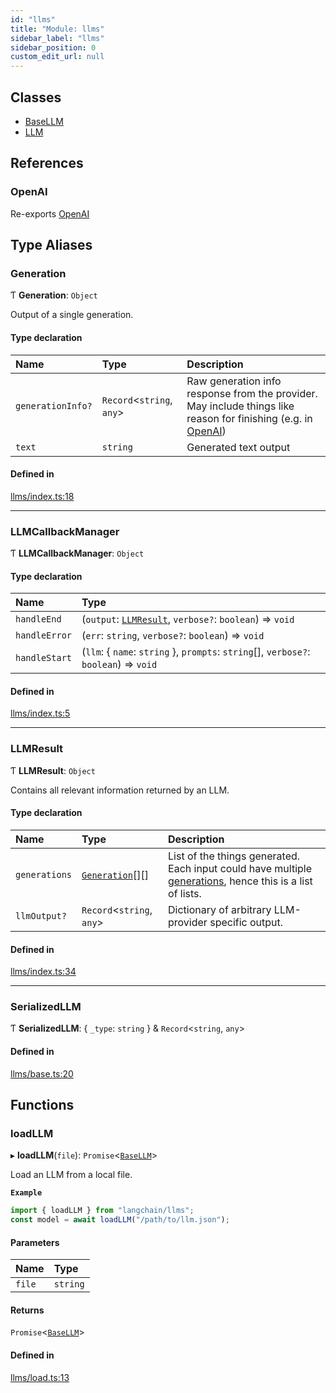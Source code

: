 ```yaml
---
id: "llms"
title: "Module: llms"
sidebar_label: "llms"
sidebar_position: 0
custom_edit_url: null
---
```


## Classes

- [BaseLLM](../classes/llms.BaseLLM.md)
- [LLM](../classes/llms.LLM.md)

## References

### OpenAI

Re-exports [OpenAI](../classes/.OpenAI)

## Type Aliases

### Generation

Ƭ **Generation**: `Object`

Output of a single generation.

#### Type declaration

| Name | Type | Description |
| :------ | :------ | :------ |
| `generationInfo?` | `Record`<`string`, `any`\> | Raw generation info response from the provider. May include things like reason for finishing (e.g. in [OpenAI](llms.md#openai)) |
| `text` | `string` | Generated text output |

#### Defined in

[llms/index.ts:18](https://github.com/hwchase17/langchainjs/blob/f0c297a/langchain/llms/index.ts#L18)

___

### LLMCallbackManager

Ƭ **LLMCallbackManager**: `Object`

#### Type declaration

| Name | Type |
| :------ | :------ |
| `handleEnd` | (`output`: [`LLMResult`](llms.md#llmresult), `verbose?`: `boolean`) => `void` |
| `handleError` | (`err`: `string`, `verbose?`: `boolean`) => `void` |
| `handleStart` | (`llm`: { `name`: `string`  }, `prompts`: `string`[], `verbose?`: `boolean`) => `void` |

#### Defined in

[llms/index.ts:5](https://github.com/hwchase17/langchainjs/blob/f0c297a/langchain/llms/index.ts#L5)

___

### LLMResult

Ƭ **LLMResult**: `Object`

Contains all relevant information returned by an LLM.

#### Type declaration

| Name | Type | Description |
| :------ | :------ | :------ |
| `generations` | [`Generation`](llms.md#generation)[][] | List of the things generated. Each input could have multiple [generations](llms.md#generation), hence this is a list of lists. |
| `llmOutput?` | `Record`<`string`, `any`\> | Dictionary of arbitrary LLM-provider specific output. |

#### Defined in

[llms/index.ts:34](https://github.com/hwchase17/langchainjs/blob/f0c297a/langchain/llms/index.ts#L34)

___

### SerializedLLM

Ƭ **SerializedLLM**: { `_type`: `string`  } & `Record`<`string`, `any`\>

#### Defined in

[llms/base.ts:20](https://github.com/hwchase17/langchainjs/blob/f0c297a/langchain/llms/base.ts#L20)

## Functions

### loadLLM

▸ **loadLLM**(`file`): `Promise`<[`BaseLLM`](../classes/llms.BaseLLM.md)\>

Load an LLM from a local file.

**`Example`**

```ts
import { loadLLM } from "langchain/llms";
const model = await loadLLM("/path/to/llm.json");
```

#### Parameters

| Name | Type |
| :------ | :------ |
| `file` | `string` |

#### Returns

`Promise`<[`BaseLLM`](../classes/llms.BaseLLM.md)\>

#### Defined in

[llms/load.ts:13](https://github.com/hwchase17/langchainjs/blob/f0c297a/langchain/llms/load.ts#L13)
